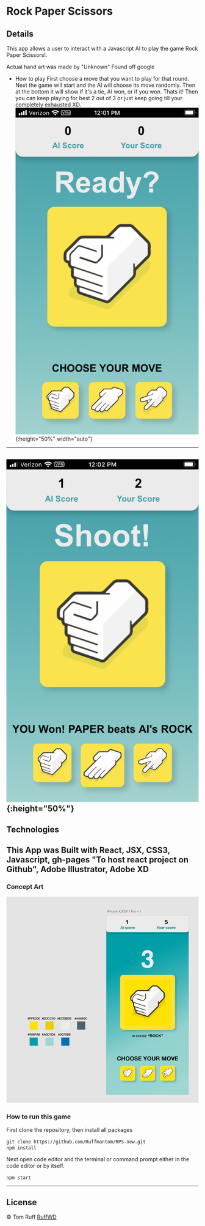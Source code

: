 # Rock Paper Scissors

## Details
This app allows a user to interact with a Javascript AI to play the game Rock Paper Scissors!. 

Actual hand art was made by "Unknown" Found off google

- How to play
First choose a move that you want to play for that round.
Next the game will start and the AI will choose its move randomly.
Then at the bottom it will show if it's a tie, AI won, or if you won.
Thats it! Then you can keep playing for best 2 out of 3 or just keep going till your completely exhausted XD. 
![image of Start-up](src/assets/rps-open.PNG){:height="50%" width="auto"}
---
![image of Winning](src/assets/rps-won.PNG){:height="50%"}
---
## Technologies
This App was Built with React, JSX, CSS3, Javascript, gh-pages "To host react project on Github", Adobe Illustrator, Adobe XD
---  
### Concept Art
![Image of first Concept](src/assets/RPS-mock.png)

### How to run this game

First clone the repository, then install all packages
```
git clone https://github.com/Ruffmantom/RPS-new.git
npm install

```
Next open code editor and the terminal or command prompt either in the code editor or by itself.

```
npm start

```


---
## License
© Tom Ruff [RuffWD](http://www.ruffwd.tech/)
